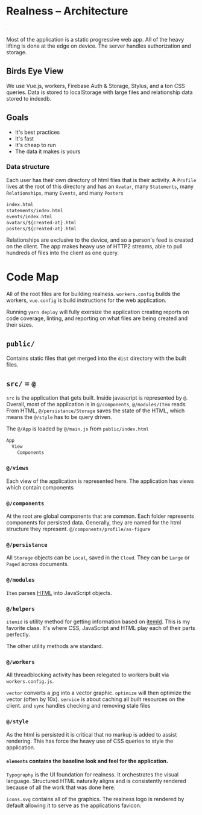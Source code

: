 

# Realness – Architecture

![Realness](../src/style/icons.svg)

Most of the application is a static progressive web app. All of the heavy lifting is done at the edge on device. The server handles authorization and storage.

## Birds Eye View

We use Vue.js, workers, Firebase Auth & Storage, Stylus, and a ton CSS queries. Data is stored to localStorage with large files and relationship data stored to indexdb.

## Goals
- It's best practices
- It's fast
- It's cheap to run
- The data it makes is yours

### Data structure

Each user has their own directory of html files that is their activity. A `Profile` lives at the root of this directory and has an `Avatar`, many `Statements`, many `Relationships`, many `Events`, and many `Posters`

```
index.html
statements/index.html
events/index.html
avatars/${created-at}.html
posters/${created-at}.html
```

Relationships are exclusive to the device, and so a person's feed is created on the client. The app makes heavy use of HTTP2 streams, able to pull hundreds of files into the client as one query.

# Code Map
All of the root files are for building realness. `workers.config` builds the workers, `vue.config` is build instructions for the web application.

Running `yarn deploy` will fully exersize the application creating reports on code coverage, linting, and reporting on what files are being created and their sizes.

## `public/`
Contains static files that get merged into the `dist` directory with the built files.

## `src/` = `@`

`src` is the application that gets built. Inside javascript is represented by `@`. Overall, most of the application is in `@/components`, `@/modules/Item` reads From HTML,  `@/persistance/Storage` saves the state of the HTML, which means the `@/style` has to be query driven.

The `@/App` is loaded by `@/main.js` from `public/index.html`

```
App
  View
    Components
```

### `@/views`
Each view of the application is represented here. The application has views which contain components


### `@/components`

At the root are global components that are common. Each folder represents components for persisted data. Generally, they are named for the html structure they represent. `@/components/profile/as-figure`

### `@/persistance`

All `Storage` objects can be `Local`, saved in the `Cloud`.
They can be `Large` or `Paged` across documents.


### `@/modules`

`Item` parses [HTML](https://www.w3.org/TR/microdata/) into JavaScript objects.


### `@/helpers`

`itemid` is utility method for getting information based on [itemId]((https://www.w3.org/TR/microdata/)). This is my favorite class. It's where CSS, JavaScript and HTML play each of their parts perfectly.

The other utility methods are standard.


### `@/workers`

All threadblocking activity has been relegated to workers built via `workers.config.js`.

`vector` converts a jpg into a vector graphic. `optimize` will then optimize the vector (often by 10x). `service` is about caching all built resources on the client. and `sync` handles checking and removing stale files

### `@/style`
As the html is persisted it is critical that no markup is added to assist rendering. This has force the heavy use of CSS queries to style the application.

#### `elements` contains the baseline look and feel for the application.

`Typography` is the UI foundation for realness. It orchestrates the visual language. Structured HTML  naturally aligns and is consistently rendered because of all the work that was done here.

`icons.svg` contains all of the graphics. The realness logo is rendered by default allowing it to serve as the applications favicon.
